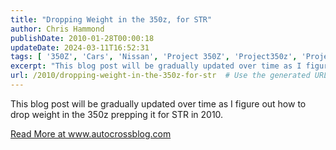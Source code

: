 ```yaml
---
title: "Dropping Weight in the 350z, for STR"
author: Chris Hammond
publishDate: 2010-01-28T00:00:18
updateDate: 2024-03-11T16:52:31
tags: [ '350Z', 'Cars', 'Nissan', 'Project 350Z', 'Project350z', 'Project350zcom' ]
excerpt: "This blog post will be gradually updated over time as I figure out how to drop weight in the 350z prepping it for STR in 2010. "
url: /2010/dropping-weight-in-the-350z-for-str  # Use the generated URL with year
---
```

<p>This blog post will be gradually updated over time as I figure out how to drop weight in the 350z prepping it for STR in 2010.</p>  <a href="https://www.autocrossblog.com/dropping-weight-in-the-350z-for-str-now-bsp">Read More at www.autocrossblog.com</a>
